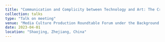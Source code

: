 ```yaml
---
title: "Communication and Complicity between Technology and Art: The Cross-border Approach and Contextual Extension of Mai's Media View / 技术与艺术的沟通和共谋：麦氏媒介观的跨界进路及语境延伸."
collection: talks
type: "Talk on meeting"
venue: "Media Culture Production Roundtable Forum under the Background of Deep Integration and 2023 China College Film and Television Society Media Culture Professional Committee Council Meeting"
date: 2023-04-01
location: "Shaojing, Zhejiang, China"
---
```


